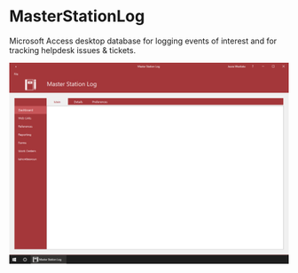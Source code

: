 # MasterStationLog
Microsoft Access desktop database for logging events of interest and for tracking helpdesk issues &amp; tickets.

![MSL Screenshot](MSL%20Screenshot.PNG)
